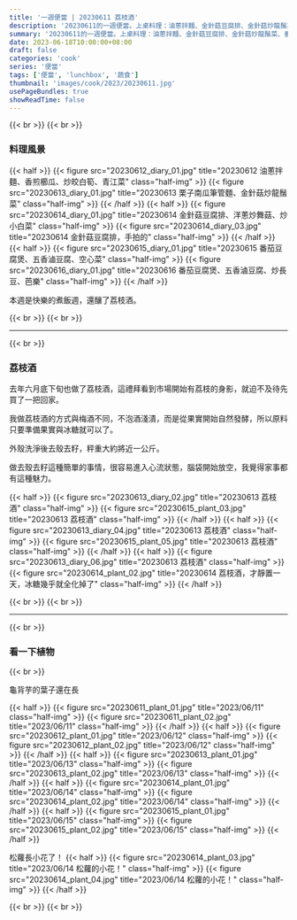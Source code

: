 ```yaml
---
title: '一週便當 | 20230611 荔枝酒'
description: '20230611的一週便當。上桌料理：油蔥拌麵、金針菇豆腐排、金針菇炒龍鬚菜、番茄豆腐煲、五香滷豆腐。'
summary: '20230611的一週便當。上桌料理：油蔥拌麵、金針菇豆腐排、金針菇炒龍鬚菜、番茄豆腐煲、五香滷豆腐。'
date: 2023-06-18T10:00:00+08:00
draft: false
categories: 'cook'
series: '便當'
tags: ['便當', 'lunchbox', '蔬食']
thumbnail: 'images/cook/2023/20230611.jpg'
usePageBundles: true
showReadTime: false
---
```


{{< br >}}
{{< br >}}

### 料理風景

{{< half >}}
{{< figure src="20230612_diary_01.jpg" title="20230612 油蔥拌麵、香煎櫛瓜、炒皎白筍、青江菜" class="half-img" >}}
{{< figure src="20230613_diary_01.jpg" title="20230613 栗子南瓜筆管麵、金針菇炒龍鬚菜" class="half-img" >}}
{{< /half >}}
{{< half >}}
{{< figure src="20230614_diary_01.jpg" title="20230614 金針菇豆腐排、洋蔥炒舞菇、炒小白菜" class="half-img" >}}
{{< figure src="20230614_diary_03.jpg" title="20230614 金針菇豆腐排，手拍的" class="half-img" >}}
{{< /half >}}
{{< half >}}
{{< figure src="20230615_diary_01.jpg" title="20230615 番茄豆腐煲、五香滷豆腐、空心菜" class="half-img" >}}
{{< figure src="20230616_diary_01.jpg" title="20230616 番茄豆腐煲、五香滷豆腐、炒長豆、芭樂" class="half-img" >}}
{{< /half >}}

本週是快樂的煮飯週，還釀了荔枝酒。

{{< br >}}
{{< br >}}

---

{{< br >}}

### 荔枝酒

去年六月底下旬也做了荔枝酒，這禮拜看到市場開始有荔枝的身影，就迫不及待先買了一把回家。

我做荔枝酒的方式與梅酒不同，不泡酒淺漬，而是從果實開始自然發酵，所以原料只要準備果實與冰糖就可以了。

外殼洗淨後去殼去籽，秤重大約將近一公斤。

做去殼去籽這種簡單的事情，很容易進入心流狀態，腦袋開始放空，我覺得家事都有這種魅力。

{{< half >}}
{{< figure src="20230613_diary_02.jpg" title="20230613 荔枝酒" class="half-img" >}}
{{< figure src="20230615_plant_03.jpg" title="20230613 荔枝酒" class="half-img" >}}
{{< /half >}}
{{< half >}}
{{< figure src="20230613_diary_04.jpg" title="20230613 荔枝酒" class="half-img" >}}
{{< figure src="20230615_plant_05.jpg" title="20230613 荔枝酒" class="half-img" >}}
{{< /half >}}
{{< half >}}
{{< figure src="20230613_diary_06.jpg" title="20230613 荔枝酒" class="half-img" >}}
{{< figure src="20230614_plant_02.jpg" title="20230614 荔枝酒，才靜置一天，冰糖幾乎就全化掉了" class="half-img" >}}
{{< /half >}}

{{< br >}}
{{< br >}}

---

{{< br >}}

### 看一下植物

{{< br >}}

龜背芋的葉子還在長

{{< half >}}
{{< figure src="20230611_plant_01.jpg" title="2023/06/11" class="half-img" >}}
{{< figure src="20230611_plant_02.jpg" title="2023/06/11" class="half-img" >}}
{{< /half >}}
{{< half >}}
{{< figure src="20230612_plant_01.jpg" title="2023/06/12" class="half-img" >}}
{{< figure src="20230612_plant_02.jpg" title="2023/06/12" class="half-img" >}}
{{< /half >}}
{{< half >}}
{{< figure src="20230613_plant_01.jpg" title="2023/06/13" class="half-img" >}}
{{< figure src="20230613_plant_02.jpg" title="2023/06/13" class="half-img" >}}
{{< /half >}}
{{< half >}}
{{< figure src="20230614_plant_01.jpg" title="2023/06/14" class="half-img" >}}
{{< figure src="20230614_plant_02.jpg" title="2023/06/14" class="half-img" >}}
{{< /half >}}
{{< half >}}
{{< figure src="20230615_plant_01.jpg" title="2023/06/15" class="half-img" >}}
{{< figure src="20230615_plant_02.jpg" title="2023/06/15" class="half-img" >}}
{{< /half >}}

松蘿長小花了！
{{< half >}}
{{< figure src="20230614_plant_03.jpg" title="2023/06/14 松蘿的小花！" class="half-img" >}}
{{< figure src="20230614_plant_04.jpg" title="2023/06/14 松蘿的小花！" class="half-img" >}}
{{< /half >}}

{{< br >}}
{{< br >}}
